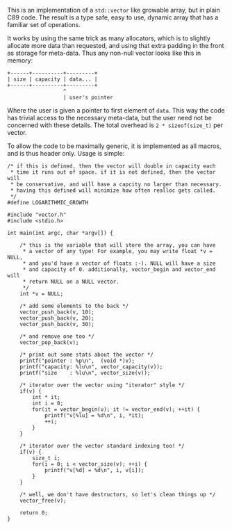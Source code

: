 This is an implementation of a `std::vector` like growable array, but in plain 
C89 code. The result is a type safe, easy to use, dynamic array that has a 
familiar set of operations.

It works by using the same trick as many allocators, which is to slightly 
allocate more data than requested, and using that extra padding in the front
as storage for meta-data. Thus any non-null vector looks like this in memory:

	+------+----------+---------+
	| size | capacity | data... |
	+------+----------+---------+
	                  ^
	                  | user's pointer

Where the user is given a pointer to first element of `data`. This way the 
code has trivial access to the necessary meta-data, but the user need not be
concerned with these details. The total overhead is `2 * sizeof(size_t)` per
vector.

To allow the code to be maximally generic, it is implemented as all macros, and
is thus header only. Usage is simple:

	/* if this is defined, then the vector will double in capacity each 
	 * time it runs out of space. if it is not defined, then the vector will
	 * be conservative, and will have a capcity no larger than necessary.
	 * having this defined will minimize how often realloc gets called.
	 */
	#define LOGARITHMIC_GROWTH

	#include "vector.h"
	#include <stdio.h>

	int main(int argc, char *argv[]) {

		/* this is the variable that will store the array, you can have
		 * a vector of any type! For example, you may write float *v = NULL, 
		 * and you'd have a vector of floats :-). NULL will have a size 
		 * and capacity of 0. additionally, vector_begin and vector_end will 
		 * return NULL on a NULL vector.
		 */
		int *v = NULL;
		
		/* add some elements to the back */
		vector_push_back(v, 10);
		vector_push_back(v, 20);
		vector_push_back(v, 30);

		/* and remove one too */
		vector_pop_back(v);

		/* print out some stats about the vector */
		printf("pointer : %p\n",  (void *)v);
		printf("capacity: %lu\n", vector_capacity(v));
		printf("size    : %lu\n", vector_size(v));

		/* iterator over the vector using "iterator" style */
		if(v) {
			int * it;
			int i = 0;
			for(it = vector_begin(v); it != vector_end(v); ++it) {
				printf("v[%lu] = %d\n", i, *it);
				++i;
			}
		}
		
		/* iterator over the vector standard indexing too! */
		if(v) {
			size_t i;
			for(i = 0; i < vector_size(v); ++i) {
				printf("v[%d] = %d\n", i, v[i]);
			}
		}		

		/* well, we don't have destructors, so let's clean things up */
		vector_free(v);
		
		return 0;
	}
